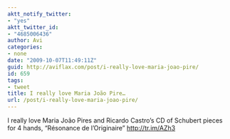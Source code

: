 ```yaml
---
aktt_notify_twitter:
- "yes"
aktt_twitter_id:
- "4685006436"
author: Avi
categories:
- none
date: "2009-10-07T11:49:11Z"
guid: http://aviflax.com/post/i-really-love-maria-joao-pire/
id: 659
tags:
- tweet
title: I really love Maria João Pire…
url: /post/i-really-love-maria-joao-pire/
---
```

I really love Maria João Pires and Ricardo Castro&#8217;s CD of Schubert pieces for 4 hands, &#8220;Résonance de l&#8217;Originaire&#8221; <a href="http://tr.im/AZh3" rel="nofollow">http://tr.im/AZh3</a>